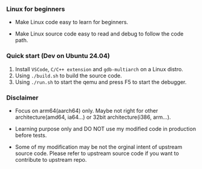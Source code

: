 ### Linux for beginners

- Make Linux code easy to learn for beginners.

- Make Linux source code easy to read and debug to follow the code path.

### Quick start (Dev on Ubuntu 24.04)

1. Install `VSCode`, `C/C++ extension` and `gdb-multiarch` on a Linux distro.
2. Using `./build.sh` to build the source code.
3. Using `./run.sh` to start the qemu and press F5 to start the debugger.

### Disclaimer

- Focus on arm64(aarch64) only. Maybe not right for other architecture(amd64, ia64...) or 32bit architecture(i386, arm...).

- Learning purpose only and DO NOT use my modified code in production before tests.

- Some of my modification may be not the orginal intent of upstream source code. Please refer to upstream source code if you want to contribute to upstream repo.
